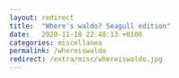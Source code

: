 ```yaml
---
layout: redirect
title:  "Where's waldo? Seagull edition"
date:   2020-11-18 22:48:13 +0100
categories: miscellanea
permalink: /whereiswaldo
redirect: /extra/misc/whereiswaldo.jpg
---
```

